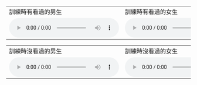
 <table>
  <tr>
    <td>訓練時有看過的男生</td>
    <td>訓練時有看過的女生</td>
    <td>男生的內容、女生的風格</td>
    <td>女生的內容、男生的風格</td>
   
  </tr>
  <tr>
    <td><audio controls autoplay>
                <source src="https://github.com/w7852410/audio_sample/raw/gh-pages/2022-09-25/again/p334_007.wav" type="audio/mpeg">
     </audio>
    </td>
    <td><audio controls autoplay>
                <source src="https://github.com/w7852410/audio_sample/raw/gh-pages/2022-09-25/again/p343_004.wav" type="audio/mpeg">
     </audio>
    </td>
    <td><audio controls autoplay>
                <source src="https://github.com/w7852410/audio_sample/raw/gh-pages/1003/model_net_p334_to_p343_generated_e2e.wav" type="audio/mpeg">
     </audio>
    </td>
    <td><audio controls autoplay>
                <source src="https://github.com/w7852410/audio_sample/raw/gh-pages/1003/model_net_p343_to_p334_generated_e2e.wav" type="audio/mpeg">
     </audio>
    </td>
   
  </tr>
 </table>
 <table>
  <tr>
    <td>訓練時沒看過的男生</td>
    <td>訓練時沒看過的女生</td>
    <td>男生重建</td>
    <td>女生重建</td>
    <td>男生的內容、女生的風格</td>
    <td>女生的內容、男生的風格</td>
   
  </tr>
  <tr>
    <td><audio controls autoplay>
                <source src="https://github.com/w7852410/audio_sample/raw/gh-pages/1003/cut_Male.wav" type="audio/mpeg">
     </audio>
    </td>
    <td><audio controls autoplay>
                <source src="https://github.com/w7852410/audio_sample/raw/gh-pages/1003/LJ001-0001.wav" type="audio/mpeg">
     </audio>
    </td>
    <td><audio controls autoplay>
                <source src="https://github.com/w7852410/audio_sample/raw/gh-pages/1003/model_net_chinese_male_male_generated_e2e.wav" type="audio/mpeg">
     </audio>
    </td>
    <td><audio controls autoplay>
                <source src="https://github.com/w7852410/audio_sample/raw/gh-pages/1003/model_net_chinese_female_female_generated_e2e.wav" type="audio/mpeg">
     </audio>
    </td>
    <td><audio controls autoplay>
                <source src="https://github.com/w7852410/audio_sample/raw/gh-pages/1003/model_net_chinese_male_female_generated_e2e.wav" type="audio/mpeg">
     </audio>
    </td>
    <td><audio controls autoplay>
                <source src="https://github.com/w7852410/audio_sample/raw/gh-pages/1003/model_net_chinese_female_male_generated_e2e.wav" type="audio/mpeg">
     </audio>
    </td>
   
  </tr>
 </table>

